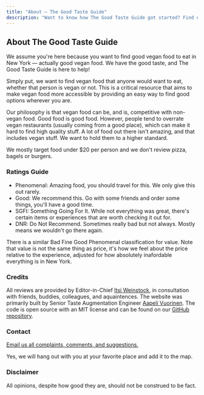 ```yaml
---
title: "About — The Good Taste Guide"
description: "Want to know how The Good Taste Guide got started? Find out here!"
---
```


## About The Good Taste Guide

We assume you're here because you want to find good vegan food to eat in New York — actually good vegan food. We have the good taste, and The Good Taste Guide is here to help!

Simply put, we want to find vegan food that anyone would want to eat, whether that person is vegan or not. This is a critical resource that aims to make vegan food more accessible by providing an easy way to find good options wherever you are.

Our philosophy is that vegan food can be, and is, competitive with non-vegan food. Good food is good food. However, people tend to overrate vegan restaurants (usually coming from a good place), which can make it hard to find high quality stuff. A lot of food out there isn't amazing, and that includes vegan stuff. We want to hold them to a higher standard.

We mostly target food under $20 per person and we don't review pizza, bagels or burgers.

### Ratings Guide

- <span class="mono-info-about phenomenal">Phenomenal</span>: Amazing food, you should travel for this. We only give this out rarely.
- <span class="mono-info-about good">Good</span>: We recommend this. Go with some friends and order some things, you'll have a good time.
- <span class="mono-info-about sgfi">SGFI</span>: Something Going For It. While not everything was great, there's certain items or experiences that are worth checking it out for.
- <span class="mono-info-about dnr">DNR</span>: Do Not Recommend. Sometimes really bad but not always. Mostly means we wouldn't go there again.

There is a similar <span class="mono-info-about dnr">Bad</span> <span class="mono-info-about sgfi">Fine</span> <span class="mono-info-about good">Good</span> <span class="mono-info-about phenomenal">Phenomenal</span> classification for value. Note that value is not the same thing as price, it's how we feel about the price relative to the experience, adjusted for how absolutely inafordable everything is in New York.

### Credits

All reviews are provided by Editor-in-Chief [Itsi Weinstock](https://itsiweinstock.com), in consultation with friends, buddies, colleagues, and aquaintences. The website was primarily built by Senior Taste Augmentation Engineer [Aapeli Vuorinen](https://www.aapelivuorinen.com). The code is open source with an MIT license and can be found on our [GitHub repository](https://github.com/aapeliv/tgtg).

### Contact

[Email us all complaints, comments, and suggestions.](mailto:contact@thegoodtaste.guide)

Yes, we will hang out with you at your favorite place and add it to the map.

### Disclaimer

All opinions, despite how good they are, should not be construed to be fact.
